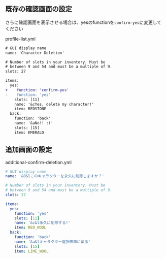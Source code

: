 ## 既存の確認画面の設定
さらに確認画面を表示させる場合は、yesのfunctionを`confirm-yes`に変更してください

profile-list.yml

```diff
# GUI display name
name: 'Character Deletion'

# Number of slots in your inventory. Must be
# between 9 and 54 and must be a multiple of 9.
slots: 27

items:
  yes:
+    function: 'confirm-yes'
-    function: 'yes'
    slots: [11]
    name: '&cYes, delete my character!'
    item: REDSTONE
  back:
    function: 'back'
    name: '&aNo!! :('
    slots: [15]
    item: EMERALD


```

## 追加画面の設定

additional-confirm-deletion.yml

```yaml
# GUI display name
name: '&0&lこのキャラクターを永久に削除しますか？'

# Number of slots in your inventory. Must be
# between 9 and 54 and must be a multiple of 9.
slots: 27

items:
  yes:
    function: 'yes'
    slots: [11]
    name: '&c&l永久に削除する!'
    item: RED_WOOL
  back:
    function: 'back'
    name: '&a&lキャラクター選択画面に戻る'
    slots: [15]
    item: LIME_WOOL
```
